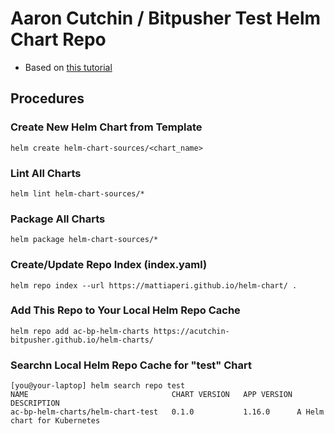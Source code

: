 # Aaron Cutchin / Bitpusher Test Helm Chart Repo

* Based on [this tutorial](https://medium.com/@mattiaperi/create-a-public-helm-chart-repository-with-github-pages-49b180dbb417)

##  Procedures

### Create New Helm Chart from Template

    helm create helm-chart-sources/<chart_name>

### Lint All Charts

    helm lint helm-chart-sources/*

### Package All Charts

    helm package helm-chart-sources/*

### Create/Update Repo Index (index.yaml)

    helm repo index --url https://mattiaperi.github.io/helm-chart/ .

### Add This Repo to Your Local Helm Repo Cache

    helm repo add ac-bp-helm-charts https://acutchin-bitpusher.github.io/helm-charts/

### Searchn Local Helm Repo Cache for "test" Chart

```
[you@your-laptop] helm search repo test
NAME                             	CHART VERSION	APP VERSION	DESCRIPTION
ac-bp-helm-charts/helm-chart-test	0.1.0        	1.16.0     	A Helm chart for Kubernetes
```
